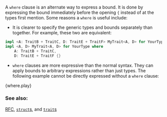 A `where` clause is an alternate way to express a bound. It is done by
expressing the bound immediately before the opening `{` instead of at the
types first mention. Some reasons a `where` is useful include:

* It is clearer to specify the generic types and bounds separately than
together. For example, these two are equivalent:

```rust
impl <A: TraitB + TraitC, D: TraitE + TraitF> MyTrait<A, D> for YourType {}
impl <A, D> MyTrait<A, D> for YourType where
    A: TraitB + TraitC,
    D: TraitE + TraitF {}
```

* `where` clauses are more expressive than the normal syntax. They can
apply bounds to arbitrary expressions rather than just types. The
following example cannot be directly expressed without a `where` clause:

{where.play}

### See also:

[RFC][where], [`struct`s][structs], and [`trait`s][traits]

[structs]: /custom_types/structs.html
[traits]: /trait.html
[where]: https://github.com/rust-lang/rfcs/blob/master/text/0135-where.md
